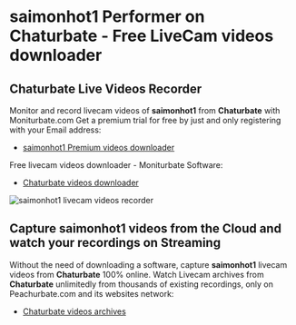# saimonhot1 Performer on Chaturbate - Free LiveCam videos downloader

## Chaturbate Live Videos Recorder

Monitor and record livecam videos of **saimonhot1** from **Chaturbate** with Moniturbate.com
Get a premium trial for free by just and only registering with your Email address:
* [saimonhot1 Premium videos downloader](https://moniturbate.com/request-demo-licence-key.html)

Free livecam videos downloader - Moniturbate Software:
* [Chaturbate videos downloader](https://moniturbate.com/moniturbate-download-software.html)

![saimonhot1 livecam videos recorder](https://peachurnet.com/templates/moniturbate-software.png)


## Capture saimonhot1 videos from the Cloud and watch your recordings on Streaming

Without the need of downloading a software, capture **saimonhot1** livecam videos from **Chaturbate** 100% online.
Watch Livecam archives from **Chaturbate** unlimitedly from thousands of existing recordings, only on Peachurbate.com and its websites network:
* [Chaturbate videos archives](https://peachurnet.com/)